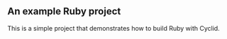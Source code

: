 An example Ruby project
---

This is a simple project that demonstrates how to build Ruby with Cyclid.